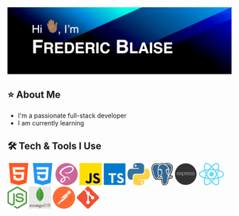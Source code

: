 <img src="images/animated-github-banner.gif" alt="Hi, I'm Frederic Blaise.">

## ⭐️ About Me
- I'm a passionate full-stack developer
- I am currently learning

## 🛠️ Tech & Tools I Use
<p>
  <img src="images/html-icon.png" height="50px">
  <img src="images/css-icon.png" height="50px">
  <img src="images/sass-icon.png" height="50px">
  <img src="images/javascript-icon.png" height="50px">
  <img src="images/typescript-icon.png" height="50px">
  <img src="images/python-icon.png" height="50px">
  <img src="images/postgresql-icon.png" height="50px">
  <img src="images/express-icon.png" height="50px">
  <img src="images/react-icon.png" height="50px">
  <img src="images/node-js-icon.png" height="50px">
  <img src="images/mongodb-icon.png" height="50px">
  <img src="images/postman-icon.png" height="50px">
  <img src="images/git-icon.png" height="50px">
</p>
  
